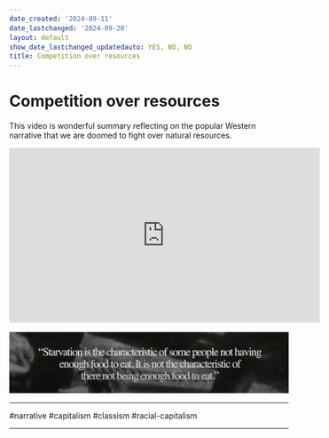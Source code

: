 ```yaml
---
date_created: '2024-09-11'
date_lastchanged: '2024-09-20'
layout: default
show_date_lastchanged_updatedauto: YES, NO, NO
title: Competition over resources
---
```

# Competition over resources
This video is wonderful summary reflecting on the popular Western narrative that we are doomed to fight over natural resources. 

<iframe width="560" height="315" src="https://www.youtube.com/embed/4uREwZ2mWt0?si=gYH9fMIDswd9COr7" title="YouTube video player" frameborder="0" allow="accelerometer; autoplay; clipboard-write; encrypted-media; gyroscope; picture-in-picture; web-share" referrerpolicy="strict-origin-when-cross-origin" allowfullscreen></iframe>


![](media/cleanshot_2024-09-11-at-14-16-35@2x.png)

_____

#narrative #capitalism #classism #racial-capitalism 

_____
